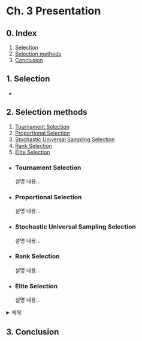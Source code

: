 # Ch. 3 Presentation
## 0. Index
1. [Selection](#1-selection)
2. [Selection methods](#2-selection-methods)
3. [Conclusion](#3-conclusion)

## 1. Selection
  - 
## 2. Selection methods
  1. [Tournament Selection](#tournament-selection)
  2. [Proportional Selection](#proportional-selection)
  3. [Stochastic Universal Sampling Selection](#stochastic-universal-sampling-selection)
  4. [Rank Selection](#rank-selection)
  5. [Elite Selection](#elite-selection)

  - ### Tournament Selection
    설명 내용...

  - ### Proportional Selection
    설명 내용...

  - ### Stochastic Universal Sampling Selection
    설명 내용...

  - ### Rank Selection
    설명 내용...

  - ### Elite Selection
    설명 내용...
 
<details>
  <summary>제목</summary>
  
  대충 내용
  
</details>

## 3. Conclusion
